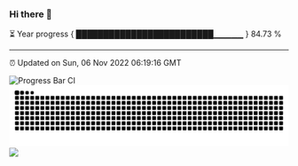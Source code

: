 ### Hi there 👋

⏳ Year progress { █████████████████████████▁▁▁▁▁ } 84.73 %

---

⏰ Updated on Sun, 06 Nov 2022 06:19:16 GMT

![Progress Bar CI](https://github.com/liununu/liununu/workflows/Progress%20Bar%20CI/badge.svg)![](https://raw.githubusercontent.com/L1cardo/L1cardo/main/assets/github-contribution-grid-snake.svg)![](https://raw.githubusercontent.com/seesaws/seesaws/main/assets/github-contribution-grid-snake.svg)
